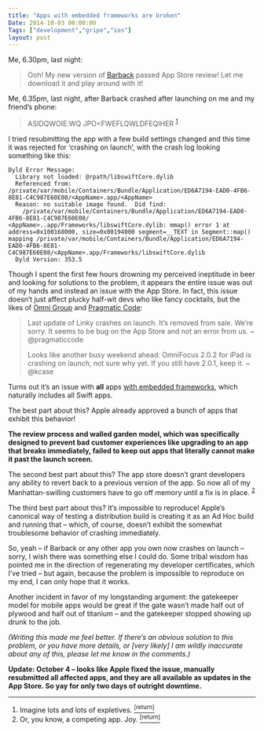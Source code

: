 ```yaml
---
title: "Apps with embedded frameworks are broken"
Date: 2014-10-03 00:00:00
Tags: ["development","gripe","ios"]
layout: post
---
```


<p>Me, 6.30pm, last night:</p>


<blockquote>
<p>Ooh!  My new version of <a href="http://www.getbarback.com">Barback</a> passed App Store review!  Let me download it and play around with it!</p>
</blockquote>


<p>Me, 6.35pm, last night, after Barback crashed after launching on me and my friend’s phone:</p>


<blockquote>
<p>ASIDQWOIE:WQ JPO&lt;FWEFLQWLDFEQIHER <sup class="footnote-ref" id="fnref:1"><a href="#fn:1" rel="footnote">1</a></sup></p>
</blockquote>


<p>I tried resubmitting the app with a few build settings changed and this time it was rejected for ‘crashing on launch’, with the crash log looking something like this:</p>


<pre><code>Dyld Error Message:
  Library not loaded: @rpath/libswiftCore.dylib
  Referenced from: /private/var/mobile/Containers/Bundle/Application/ED6A7194-EAD0-4FB6-8E81-C4C987E60E08/&lt;AppName&gt;.app/&lt;AppName&gt;
  Reason: no suitable image found.  Did find:
    /private/var/mobile/Containers/Bundle/Application/ED6A7194-EAD0-4FB6-8E81-C4C987E60E08/
&lt;AppName&gt;..app/Frameworks/libswiftCore.dylib: mmap() error 1 at address=0x100168000, size=0x00194000 segment=__TEXT in Segment::map() 
mapping /private/var/mobile/Containers/Bundle/Application/ED6A7194-EAD0-4FB6-8E81-C4C987E60E08/&lt;AppName&gt;.app/Frameworks/libswiftCore.dylib
  Dyld Version: 353.5
</code></pre>


<p>Though I spent the first few hours drowning my perceived ineptitude in beer and looking for solutions to the problem, it appears the entire issue was out of my hands and instead an issue with the App Store.  In fact, this issue doesn’t just affect plucky half-wit devs who like fancy cocktails, but the likes of <a href="https://twitter.com/kcase/status/518153566842654720">Omni Group</a> and <a href="https://twitter.com/pragmaticcode/status/517926341573091328">Pragmatic Code</a>:</p>


<blockquote>
<p>Last update of Linky crashes on launch. It’s removed from sale. We’re sorry. It seems to be bug on the App Store and not an error from us. ~ @pragmaticcode</p>
<p>Looks like another busy weekend ahead: OmniFocus 2.0.2 for iPad is crashing on launch, not sure why yet. If you still have 2.0.1, keep it. ~ @kcase</p>
</blockquote>


<p>Turns out it’s an issue with <strong>all</strong> apps <a href="https://devforums.apple.com/message/1054545#1054545">with embedded frameworks</a>, which naturally includes all Swift apps.</p>


<p>The best part about this?  Apple already approved a bunch of apps that exhibit this behavior!</p>


<p><strong>The review process and walled garden model, which was specifically designed to prevent bad customer experiences like upgrading to an app that breaks immediately, failed to keep out apps that literally cannot make it past the launch screen.</strong></p>


<p>The second best part about this?  The app store doesn’t grant developers any ability to revert back to a previous version of the app.  So now all of my Manhattan-swilling customers have to go off memory until a fix is in place.  <sup class="footnote-ref" id="fnref:2"><a href="#fn:2" rel="footnote">2</a></sup></p>


<p>The third best part about this?  It’s impossible to reproduce!  Apple’s canonical way of testing a distribution build is creating it as an Ad Hoc build and running that – which, of course, doesn’t exhibit the somewhat troublesome behavior of crashing immediately.</p>


<p>So, yeah – if Barback or any other app you own now crashes on launch – sorry, I wish there was something else I could do.  Some tribal wisdom has pointed me in the direction of regenerating my developer certificates, which I’ve tried – but again, because the problem is impossible to reproduce on my end, I can only hope that it works.</p>


<p>Another incident in favor of my longstanding argument: the gatekeeper model for mobile apps would be great if the gate wasn’t made half out of plywood and half out of titanium – and the gatekeeper stopped showing up drunk to the job.</p>


<p><em>(Writing this made me feel better.  If there’s an obvious solution to this problem, or you have more details, or [very likely] I am wildly inaccurate about any of this, please let me know in the comments.)</em></p>


<p><strong>Update: October 4 – looks like Apple fixed the issue, manually resubmitted all affected apps, and they are all available as updates in the App Store.  So yay for only two days of outright downtime.</strong></p>


<div class="footnotes">
<hr/>
<ol>
<li id="fn:1">Imagine lots and lots of expletives.
 <a class="footnote-return" href="#fnref:1"><sup>[return]</sup></a></li>
<li id="fn:2">Or, you know, a competing app.  Joy.
 <a class="footnote-return" href="#fnref:2"><sup>[return]</sup></a></li>
</ol>
</div>
	